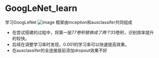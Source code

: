 # GoogLeNet_learn
学习GoogLeNet
![image](https://github.com/user-attachments/assets/1c709e1b-4732-4e4c-86c9-4a9285b121cd)
框架由inception和auxclassifer共同组成
* 在尝试搭建的过程中，将第一层7*7卷积替换成了两个3*3卷积，识别效率提升的较快。
* 后续在调整学习率时发现，0.001的学习率可以快速提高效果。
* 在auxclassifer的全连接层前添加dropout效果不好
